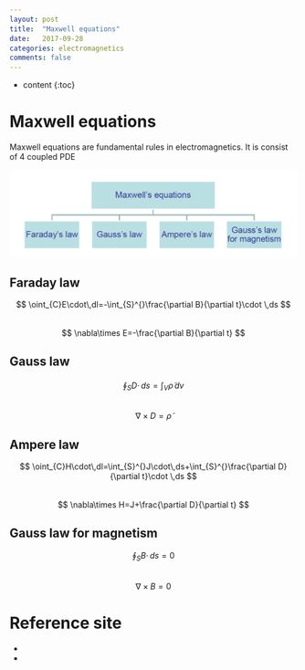 ```yaml
---
layout: post
title:  "Maxwell equations"
date:   2017-09-28
categories: electromagnetics
comments: false
---
```


<script type="text/javascript" src="http://cdn.mathjax.org/mathjax/latest/MathJax.js?config=TeX-AMS-MML_HTMLorMML"></script>

* content
{:toc}

# Maxwell equations
Maxwell equations are fundamental rules in electromagnetics. It is consist of 4 coupled PDE   

![maxwell](https://github.com/HanulK/HanulK.github.io/blob/master/pictures/maxwell1.PNG?raw=true)

## Faraday law
$$ \oint_{C}E\cdot\,dl=-\int_{S}^{}\frac{\partial B}{\partial t}\cdot \,ds $$   
$$ \nabla\times E=-\frac{\partial B}{\partial t} $$   

## Gauss law
$$ \oint_{S}D\cdot\,ds=\int_{V}^{}\tilde{\rho} \,dv $$   
$$ \nabla\times D=\tilde{\rho} $$   


## Ampere law
$$ \oint_{C}H\cdot\,dl=\int_{S}^{}J\cdot\,ds+\int_{S}^{}\frac{\partial D}{\partial t}\cdot \,ds $$   
$$ \nabla\times H=J+\frac{\partial D}{\partial t} $$   


## Gauss law for magnetism
$$ \oint_{S}B\cdot\,ds=0 $$   
$$ \nabla\times B=0 $$   


# Reference site
* []()
* []()
